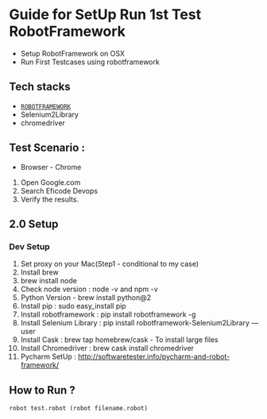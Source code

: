 # Guide for SetUp Run 1st Test RobotFramework
 - Setup RobotFramework on OSX
 - Run First Testcases using robotframework

## Tech stacks

- [`ROBOTFRAMEWORK`](http://robotframework.org/)
- Selenium2Library
- chromedriver

## Test Scenario :
- Browser - Chrome
1. Open Google.com
2. Search Eficode Devops
3. Verify the results.


## 2.0 Setup
### Dev Setup
1. Set proxy on your Mac(Step1 - conditional to my case)
2. Install brew
3. brew install node
4. Check node version : node -v and npm -v
5. Python Version -  brew install python@2
6. Install pip : sudo easy_install pip
7. Install robotframework : pip install robotframework -g
8. Install Selenium Library : pip install robotframework-Selenium2Library —user
9. Install Cask : brew tap homebrew/cask - To install large files
10. Install Chromedriver : brew cask install chromedriver
11. Pycharm SetUp : http://softwaretester.info/pycharm-and-robot-framework/

## How to Run ?
```
robot test.robot (robot filename.robot)
```

